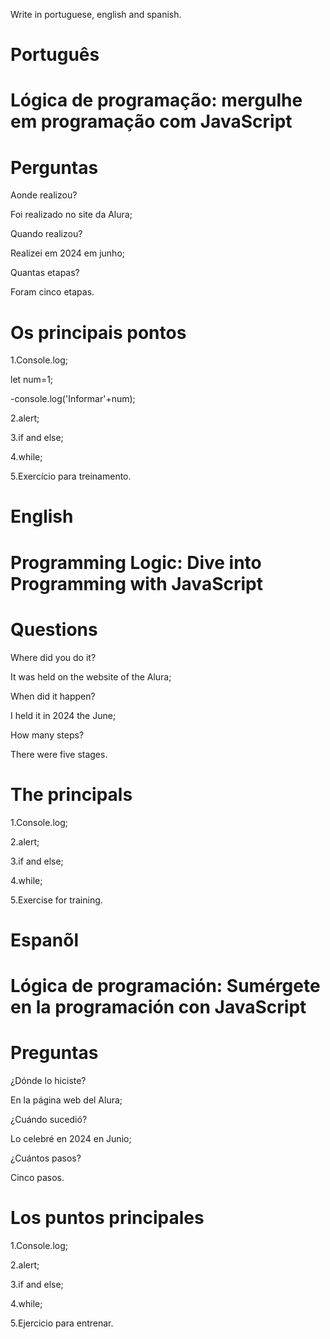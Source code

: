 

Write in portuguese, english and spanish.

# Português

# Lógica de programação: mergulhe em programação com JavaScript

 
# Perguntas

Aonde realizou?

Foi realizado no site da Alura;

Quando realizou?

Realizei em 2024 em junho;

Quantas etapas?

Foram cinco etapas.

# Os principais pontos

1.Console.log;

let num=1;

-console.log('Informar'+num);

2.alert;

3.if and else;

4.while;

5.Exercício para treinamento.

# English

# Programming Logic: Dive into Programming with JavaScript

# Questions

Where did you do it?

It was held on the website of the Alura;

When did it happen?

I held it in 2024  the June;


How many steps?

There were five stages.

 

#  The principals

1.Console.log;

2.alert;

3.if and else;

4.while;

5.Exercise for training.


# Espanõl

# Lógica de programación: Sumérgete en la programación con JavaScript

# Preguntas

¿Dónde lo hiciste?

En la página web del Alura;

¿Cuándo sucedió?

Lo celebré en 2024 en Junio;

¿Cuántos pasos?

Cinco pasos.


# Los puntos principales

1.Console.log;

2.alert;

3.if and else;

4.while;

5.Ejercicio para entrenar.

